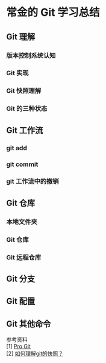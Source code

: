 # 常金的 Git 学习总结

## Git 理解
### 版本控制系统认知
### Git 实现
### Git 快照理解
### Git 的三种状态

## Git 工作流
### git add
### git commit
### git 工作流中的撤销

## Git 仓库
### 本地文件夹
### Git 仓库
### Git 远程仓库

## Git 分支
## Git 配置
## Git 其他命令

参考资料  
[1] [Pro Git](https://www.progit.cn/#_pro_git)  
[2] [如何理解git的快照？](https://www.zhihu.com/question/27680108/answer/156748005)